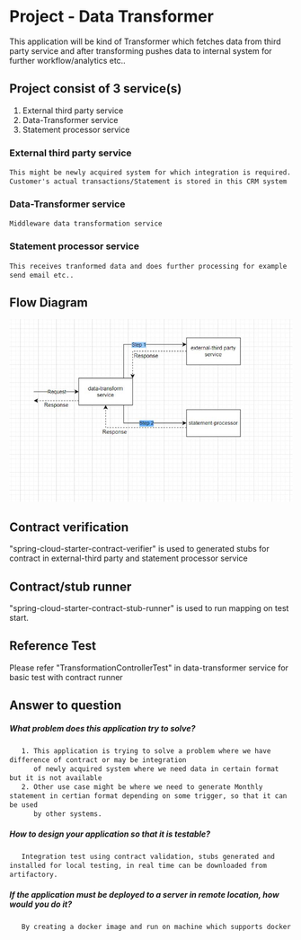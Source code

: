 # Project - Data Transformer

This application will be kind of Transformer which fetches data from third party service and after transforming
pushes data to internal system for further workflow/analytics etc..

## Project consist of 3 service(s)
1. External third party service
2. Data-Transformer service
3. Statement processor service

### External third party service
    This might be newly acquired system for which integration is required.
    Customer's actual transactions/Statement is stored in this CRM system
### Data-Transformer service
    Middleware data transformation service
### Statement processor service
    This receives tranformed data and does further processing for example send email etc..

## Flow Diagram
![alt text](https://github.com/rahulsingh336/nordea-bank/blob/09b3ed452ba896ee523a642f6ddca34f82da1511/docs/data-transformation-flow.JPG?raw=true)

## Contract verification
   "spring-cloud-starter-contract-verifier" is used to generated stubs for contract in external-third party and statement processor service
## Contract/stub runner
   "spring-cloud-starter-contract-stub-runner" is used to run mapping on test start.

## Reference Test
   Please refer "TransformationControllerTest" in data-transformer service for basic test with contract runner

## Answer to question 
 ##### What problem does this application try to solve?
       1. This application is trying to solve a problem where we have difference of contract or may be integration 
          of newly acquired system where we need data in certain format but it is not available
       2. Other use case might be where we need to generate Monthly statement in certian format depending on some trigger, so that it can be used 
          by other systems.

 ##### How to design your application so that it is testable?
       Integration test using contract validation, stubs generated and installed for local testing, in real time can be downloaded from artifactory.

 ##### If the application must be deployed to a server in remote location, how would you do it?
       By creating a docker image and run on machine which supports docker







